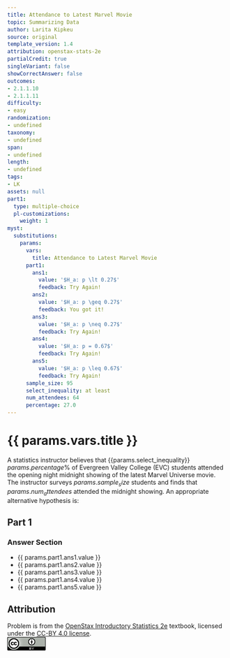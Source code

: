 ```yaml
---
title: Attendance to Latest Marvel Movie
topic: Summarizing Data
author: Larita Kipkeu
source: original
template_version: 1.4
attribution: openstax-stats-2e
partialCredit: true
singleVariant: false
showCorrectAnswer: false
outcomes:
- 2.1.1.10
- 2.1.1.11
difficulty:
- easy
randomization:
- undefined
taxonomy:
- undefined
span:
- undefined
length:
- undefined
tags:
- LK
assets: null
part1:
  type: multiple-choice
  pl-customizations:
    weight: 1
myst:
  substitutions:
    params:
      vars:
        title: Attendance to Latest Marvel Movie
      part1:
        ans1:
          value: '$H_a: p \lt 0.27$'
          feedback: Try Again!
        ans2:
          value: '$H_a: p \geq 0.27$'
          feedback: You got it!
        ans3:
          value: '$H_a: p \neq 0.27$'
          feedback: Try Again!
        ans4:
          value: '$H_a: p = 0.67$'
          feedback: Try Again!
        ans5:
          value: '$H_a: p \leq 0.67$'
          feedback: Try Again!
      sample_size: 95
      select_inequality: at least
      num_attendees: 64
      percentage: 27.0
---
```

# {{ params.vars.title }}
A statistics instructor believes that {{params.select_inequality}} ${{params.percentage}}$% of Evergreen Valley College (EVC) students attended the opening night midnight showing of the latest Marvel Universe movie. The instructor surveys ${{params.sample_size}}$ students and finds that ${{params.num_attendees}}$ attended the midnight showing. An appropriate alternative hypothesis is:

## Part 1

### Answer Section

- {{ params.part1.ans1.value }}
- {{ params.part1.ans2.value }}
- {{ params.part1.ans3.value }}
- {{ params.part1.ans4.value }}
- {{ params.part1.ans5.value }}

## Attribution

Problem is from the [OpenStax Introductory Statistics 2e](https://openstax.org/books/introductory-statistics-2e) textbook, licensed under the [CC-BY 4.0 license](https://creativecommons.org/licenses/by/4.0/).<br>![Image representing the Creative Commons 4.0 BY license.](https://raw.githubusercontent.com/firasm/bits/master/by.png)
